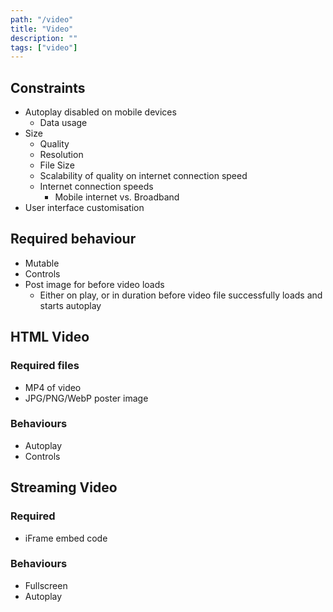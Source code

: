 ```yaml
---
path: "/video"
title: "Video"
description: ""
tags: ["video"]
---
```


## Constraints

* Autoplay disabled on mobile devices
  * Data usage
* Size
    * Quality
    * Resolution
    * File Size
    * Scalability of quality on internet connection speed
    * Internet connection speeds
        * Mobile internet vs. Broadband
* User interface customisation

## Required behaviour

* Mutable
* Controls
* Post image for before video loads
  * Either on play, or in duration before video file successfully loads and starts autoplay

## HTML Video

### Required files

* MP4 of video
* JPG/PNG/WebP poster image

### Behaviours

* Autoplay
* Controls

## Streaming Video

### Required

* iFrame embed code

### Behaviours

* Fullscreen
* Autoplay